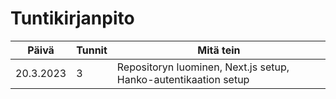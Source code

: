 # Tuntikirjanpito

| Päivä     | Tunnit | Mitä tein                                                       |
| --------- | ------ | --------------------------------------------------------------- |
| 20.3.2023 | 3      | Repositoryn luominen, Next.js setup, Hanko-autentikaation setup |
